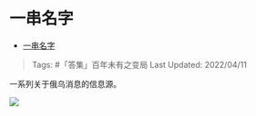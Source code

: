 # 一串名字

- [一串名字](https://zhuanlan.zhihu.com/p/496551619)

>Tags: #「答集」百年未有之变局 
>Last Updated: 2022/04/11

一系列关于俄乌消息的信息源。

![](https://pic1.zhimg.com/80/v2-a0d73a3d31323eeaf680660e01a14cac_1440w.jpg)
